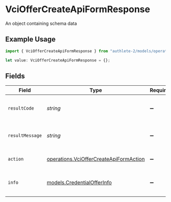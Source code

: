 # VciOfferCreateApiFormResponse

An object containing schema data

## Example Usage

```typescript
import { VciOfferCreateApiFormResponse } from "authlete-2/models/operations";

let value: VciOfferCreateApiFormResponse = {};
```

## Fields

| Field                                                                                            | Type                                                                                             | Required                                                                                         | Description                                                                                      |
| ------------------------------------------------------------------------------------------------ | ------------------------------------------------------------------------------------------------ | ------------------------------------------------------------------------------------------------ | ------------------------------------------------------------------------------------------------ |
| `resultCode`                                                                                     | *string*                                                                                         | :heavy_minus_sign:                                                                               | The code which represents the result of the API call.                                            |
| `resultMessage`                                                                                  | *string*                                                                                         | :heavy_minus_sign:                                                                               | A short message which explains the result of the API call.                                       |
| `action`                                                                                         | [operations.VciOfferCreateApiFormAction](../../models/operations/vcioffercreateapiformaction.md) | :heavy_minus_sign:                                                                               | The result of the `/vci/offer/create` API call.                                                  |
| `info`                                                                                           | [models.CredentialOfferInfo](../../models/credentialofferinfo.md)                                | :heavy_minus_sign:                                                                               | An object containing credentialofferinfo data                                                    |